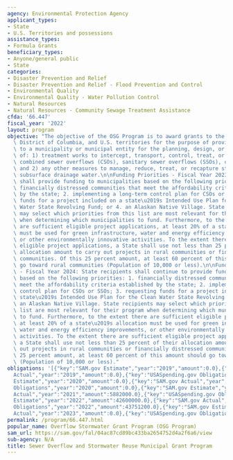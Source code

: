 ```yaml
---
agency: Environmental Protection Agency
applicant_types:
- State
- U.S. Territories and possessions
assistance_types:
- Formula Grants
beneficiary_types:
- Anyone/general public
- State
categories:
- Disaster Prevention and Relief
- Disaster Prevention and Relief - Flood Prevention and Control
- Environmental Quality
- Environmental Quality - Water Pollution Control
- Natural Resources
- Natural Resources - Community Sewage Treatment Assistance
cfda: '66.447'
fiscal_year: '2022'
layout: program
objective: "The objective of the OSG Program is to award grants to the states, the\
  \ District of Columbia, and U.S. territories for the purpose of providing grants\
  \ to a municipality or municipal entity for the planning, design, or construction\
  \ of: 1) treatment works to intercept, transport, control, treat, or reuse municipal\
  \ combined sewer overflows (CSOs), sanitary sewer overflows (SSOs), or stormwater;\
  \ and 2) any other measures to manage, reduce, treat, or recapture stormwater or\
  \ subsurface drainage water.\n\nFunding Priorities - Fiscal Year 2023:  State recipients\
  \ shall provide funding to municipalities based on the following priorities: 1.\
  \ financially distressed communities that meet the affordability criteria established\
  \ by the state; 2. implementing a long-term control plan for CSOs or SSOs; 3. requesting\
  \ funds for a project included on a state\u2019s Intended Use Plan for the Clean\
  \ Water State Revolving Fund; or 4. an Alaskan Native Village. State recipients\
  \ may select which priorities from this list are most relevant for their program\
  \ when determining which municipalities to fund. Furthermore, to the extent there\
  \ are sufficient eligible project applications, at least 20% of a state\u2019s allocation\
  \ must be used for green infrastructure, water and energy efficiency improvements,\
  \ or other environmentally innovative activities. To the extent there are sufficient\
  \ eligible project applications, a State shall use not less than 25 percent of their\
  \ allocation amount to carry out projects in rural communities or financially distressed\
  \ communities. Of this 25 percent amount, at least 60 percent of this amount should\
  \ go toward rural communities (Population of 10,000 or less).\n\nFunding Priorities\
  \ - Fiscal Year 2024: State recipients shall continue to provide funding to municipalities\
  \ based on the following priorities: 1. financially distressed communities that\
  \ meet the affordability criteria established by the state; 2. implementing a long-term\
  \ control plan for CSOs or SSOs; 3. requesting funds for a project included on a\
  \ state\u2019s Intended Use Plan for the Clean Water State Revolving Fund; or 4.\
  \ an Alaskan Native Village. State recipients may select which priorities from this\
  \ list are most relevant for their program when determining which municipalities\
  \ to fund. Furthermore, to the extent there are sufficient eligible project applications,\
  \ at least 20% of a state\u2019s allocation must be used for green infrastructure,\
  \ water and energy efficiency improvements, or other environmentally innovative\
  \ activities. To the extent there are sufficient eligible project applications,\
  \ a State shall use not less than 25 percent of their allocation amount to carry\
  \ out projects in rural communities or financially distressed communities. Of this\
  \ 25 percent amount, at least 60 percent of this amount should go toward rural communities\
  \ (Population of 10,000 or less)."
obligations: '[{"key":"SAM.gov Estimate","year":"2019","amount":0.0},{"key":"SAM.gov
  Actual","year":"2019","amount":0.0},{"key":"USASpending.gov Obligations","year":"2019","amount":0.0},{"key":"SAM.gov
  Estimate","year":"2020","amount":0.0},{"key":"SAM.gov Actual","year":"2020","amount":0.0},{"key":"USASpending.gov
  Obligations","year":"2020","amount":0.0},{"key":"SAM.gov Estimate","year":"2021","amount":39600000.0},{"key":"SAM.gov
  Actual","year":"2021","amount":5882000.0},{"key":"USASpending.gov Obligations","year":"2021","amount":5882000.0},{"key":"SAM.gov
  Estimate","year":"2022","amount":42600000.0},{"key":"SAM.gov Actual","year":"2022","amount":44833200.0},{"key":"USASpending.gov
  Obligations","year":"2022","amount":43751200.0},{"key":"SAM.gov Estimate","year":"2023","amount":49500000.0},{"key":"SAM.gov
  Actual","year":"2023","amount":0.0},{"key":"USASpending.gov Obligations","year":"2023","amount":3081000.0}]'
permalink: /program/66.447.html
popular_name: Overflow Stormwater Grant Program (OSG Program)
sam_url: https://sam.gov/fal/04ac87cd89bc433ba2654752d4a2f6a6/view
sub-agency: N/A
title: Sewer Overflow and Stormwater Reuse Municipal Grant Program
---
```

